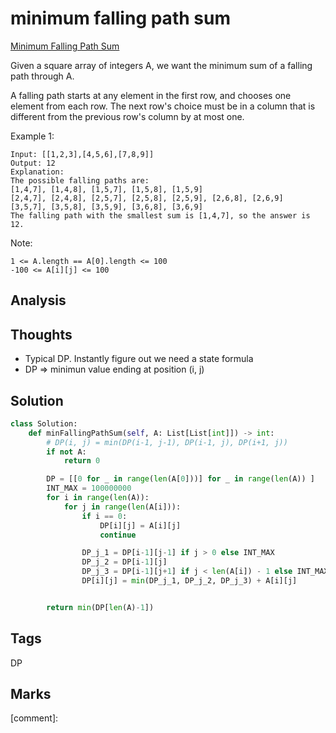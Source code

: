 #  minimum falling path sum

[Minimum Falling Path Sum](https://leetcode.com/problems/minimum-falling-path-sum)

Given a square array of integers A, we want the minimum sum of a falling path through A.

A falling path starts at any element in the first row, and chooses one element from each row. The next row's choice must be in a column that is different from the previous row's column by at most one.

Example 1:

```text
Input: [[1,2,3],[4,5,6],[7,8,9]]
Output: 12
Explanation: 
The possible falling paths are:
[1,4,7], [1,4,8], [1,5,7], [1,5,8], [1,5,9]
[2,4,7], [2,4,8], [2,5,7], [2,5,8], [2,5,9], [2,6,8], [2,6,9]
[3,5,7], [3,5,8], [3,5,9], [3,6,8], [3,6,9]
The falling path with the smallest sum is [1,4,7], so the answer is 12.
```

Note:

```text
1 <= A.length == A[0].length <= 100
-100 <= A[i][j] <= 100
```

## Analysis

## Thoughts

* Typical DP. Instantly figure out we need a state formula
* DP =&gt; minimun value ending at position \(i, j\)

## Solution

```python
class Solution:
    def minFallingPathSum(self, A: List[List[int]]) -> int:
        # DP(i, j) = min(DP(i-1, j-1), DP(i-1, j), DP(i+1, j))
        if not A:
            return 0

        DP = [[0 for _ in range(len(A[0]))] for _ in range(len(A)) ]
        INT_MAX = 100000000
        for i in range(len(A)):            
            for j in range(len(A[i])):
                if i == 0:
                    DP[i][j] = A[i][j]
                    continue

                DP_j_1 = DP[i-1][j-1] if j > 0 else INT_MAX
                DP_j_2 = DP[i-1][j]
                DP_j_3 = DP[i-1][j+1] if j < len(A[i]) - 1 else INT_MAX
                DP[i][j] = min(DP_j_1, DP_j_2, DP_j_3) + A[i][j]


        return min(DP[len(A)-1])
```

## Tags

DP

## Marks

\[comment\]: 

